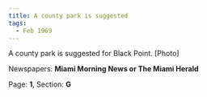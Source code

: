 ```yaml
---  
title: A county park is suggested  
tags:  
  - Feb 1969  
---  
```

  
A county park is suggested for Black Point. [Photo]  
  
Newspapers: **Miami Morning News or The Miami Herald**  
  
Page: **1**, Section: **G** 
